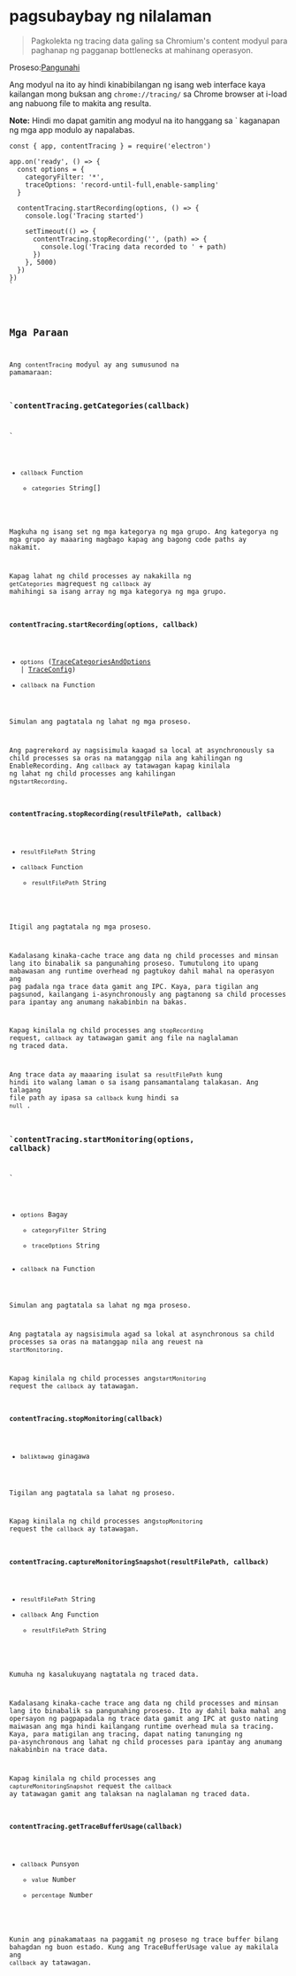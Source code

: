 # pagsubaybay ng nilalaman

> Pagkolekta ng tracing data galing sa Chromium's content modyul para paghanap ng pagganap bottlenecks at mahinang operasyon.

Proseso:[Pangunahi](../glossary.md#main-process)

Ang modyul na ito ay hindi kinabibilangan ng isang web interface kaya kailangan mong buksan ang `chrome://tracing/` sa Chrome browser at i-load ang nabuong file to makita ang resulta. 

**Note:** Hindi mo dapat gamitin ang modyul na ito hanggang sa ` kaganapan ng mga app
modulo ay napalabas.</p>

<pre><code class="javascript">const { app, contentTracing } = require('electron')

app.on('ready', () => {
  const options = {
    categoryFilter: '*',
    traceOptions: 'record-until-full,enable-sampling'
  }

  contentTracing.startRecording(options, () => {
    console.log('Tracing started')

    setTimeout(() => {
      contentTracing.stopRecording('', (path) => {
        console.log('Tracing data recorded to ' + path)
      })
    }, 5000)
  })
})
`</pre> 

## Mga Paraan

Ang `contentTracing` modyul ay ang sumusunod na pamamaraan:

### `contentTracing.getCategories(callback)
 `

* `callback` Function 
  * `categories` String[]

Magkuha ng isang set ng mga kategorya ng mga grupo. Ang kategorya ng mga grupo ay maaaring magbago kapag ang bagong code paths ay nakamit.

Kapag lahat ng child processes ay nakakilla ng `getCategories` magrequest ng `callback` ay mahihingi sa isang array ng mga kategorya ng mga grupo. 

### `contentTracing.startRecording(options, callback)`

* `options` ([TraceCategoriesAndOptions](structures/trace-categories-and-options.md) | [TraceConfig](structures/trace-config.md))
* `callback` na Function

Simulan ang pagtatala ng lahat ng mga proseso. 

Ang pagrerekord ay nagsisimula kaagad sa local at asynchronously sa child processes sa oras na matanggap nila ang kahilingan ng EnableRecording. Ang `callback` ay tatawagan kapag kinilala ng lahat ng child processes ang kahilingan ng`startRecording`. 

### `contentTracing.stopRecording(resultFilePath, callback)`

* `resultFilePath` String
* `callback` Function 
  * `resultFilePath` String

Itigil ang pagtatala ng mga proseso. 

Kadalasang kinaka-cache trace ang data ng child processes and minsan lang ito binabalik sa pangunahing proseso. Tumutulong ito upang mabawasan ang runtime overhead ng pagtukoy dahil mahal na operasyon ang pag padala nga trace data gamit ang IPC. Kaya, para tigilan ang pagsunod, kailangang i-asynchronously ang pagtanong sa child processes para ipantay ang anumang nakabinbin na bakas. 

Kapag kinilala ng child processes ang `stopRecording` request, `callback` ay tatawagan gamit ang file na naglalaman ng traced data. 

Ang trace data ay maaaring isulat sa `resultFilePath` kung hindi ito walang laman o sa isang pansamantalang talakasan. Ang talagang file path ay ipasa sa `callback` kung hindi sa `null` .

### `contentTracing.startMonitoring(options, callback)

`

* `options` Bagay 
  * `categoryFilter` String
  * `traceOptions` String
* `callback` na Function

Simulan ang pagtatala sa lahat ng mga proseso. 

Ang pagtatala ay nagsisimula agad sa lokal at asynchronous sa child processes sa oras na matanggap nila ang reuest na `startMonitoring`.

Kapag kinilala ng child processes ang`startMonitoring` request the `callback` ay tatawagan.

### `contentTracing.stopMonitoring(callback)`

* `baliktawag` ginagawa

Tigilan ang pagtatala sa lahat ng proseso.

Kapag kinilala ng child processes ang`stopMonitoring` request the `callback` ay tatawagan.

### `contentTracing.captureMonitoringSnapshot(resultFilePath, callback)`

* `resultFilePath` String
* `callback` Ang Function 
  * `resultFilePath` String

Kumuha ng kasalukuyang nagtatala ng traced data.

Kadalasang kinaka-cache trace ang data ng child processes and minsan lang ito binabalik sa pangunahing proseso. Ito ay dahil baka mahal ang opersayon ng pagpapadala ng trace data gamit ang IPC at gusto nating maiwasan ang mga hindi kailangang runtime overhead mula sa tracing. Kaya, para matigilan ang tracing, dapat nating tanunging ng pa-asynchronous ang lahat ng child processes para ipantay ang anumang nakabinbin na trace data. 

Kapag kinilala ng child processes ang `captureMonitoringSnapshot` request the `callback` ay tatawagan gamit ang talaksan na naglalaman ng traced data.

### `contentTracing.getTraceBufferUsage(callback)`

* `callback` Punsyon 
  * `value` Number
  * `percentage` Number

Kunin ang pinakamataas na paggamit ng proseso ng trace buffer bilang bahagdan ng buon estado. Kung ang TraceBufferUsage value ay makilala ang `callback` ay tatawagan.